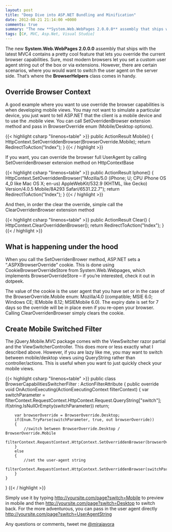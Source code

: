 ```yaml
---
layout: post
title: "Deep Dive into ASP.NET Bundling and Minification"
date: 2012-08-21 21:14:00 +0000
comments: true
summary: "The new **System.Web.WebPages 2.0.0.0** assembly that ships with the latest MVC4 contains a pretty cool feature that lets you override the current browser capabilities. Sure, most modern browsers let you set a custom user agent string out of the box or via extensions. However, there are certain scenarios, where you would want to switch the user agent on the server side. That’s where the **BrowserHelpers** class comes in handy."
tags: [C#, MVC, Asp.Net, Visual Studio]
---
```


The new **System.Web.WebPages 2.0.0.0** assembly that ships with the latest MVC4 contains a pretty cool feature that lets you override the current browser capabilities. Sure, most modern browsers let you set a custom user agent string out of the box or via extensions. However, there are certain scenarios, where you would want to switch the user agent on the server side. That’s where the **BrowserHelpers** class comes in handy.
<!--more-->

Override Browser Context
-------------------

A good example where you want to use override the browser capabilities is when developing mobile views. You may not want to simulate a particular device, you just want to tell ASP.NET that the client is a mobile device and to use the .mobile view.  You can call SetOverridenBrowser extension method and pass in BrowserOverride enum (Mobile/Desktop options).

{{< highlight csharp "linenos=table" >}}
public ActionResult Mobile()
{
    HttpContext.SetOverriddenBrowser(BrowserOverride.Mobile);
    return RedirectToAction("Index");
}
{{< / highlight >}}

If you want, you can override the browser full UserAgent by calling SetOverridenBrowser extension method on HttpContextBase

{{< highlight csharp "linenos=table" >}}
public ActionResult Iphone()
{
    HttpContext.SetOverriddenBrowser("Mozilla/5.0 (iPhone; U; CPU iPhone OS 4_0 like Mac OS X; en-us) AppleWebKit/532.9 (KHTML, like Gecko) Version/4.0.5 Mobile/8A293 Safari/6531.22.7");
    return RedirectToAction("Index");
}
{{< / highlight >}}

And then, in order the clear the override, simple call the ClearOverridenBrowser extension method

{{< highlight csharp "linenos=table" >}}
public ActionResult Clear()
{
    HttpContext.ClearOverriddenBrowser();
    return RedirectToAction("Index");
}
{{< / highlight >}}
 

What is happening under the hood
-------------------

When you call the SetOverridenBrower method, ASP.NET sets a “.ASPXBrowserOverride” cookie. This is done using CookieBrowserOverrideStore from System.Web.Webpages, which implements BrowserOverrideStore – if you’re interested, check it out in dotpeek.

The value of the cookie is the user agent that you have set or in the case of the BrowserOverride.Mobile enum: Mozilla/4.0 (compatible; MSIE 6.0; Windows CE; IEMobile 8.12; MSIEMobile 6.0). The expiry date is set for 7 days so the override will be in place even if you re-open your browser. Calling ClearOverridenBrowser simply clears the cookie.

Create Mobile Switched Filter
-------------------

The jQuery.Mobile.MVC package comes with the ViewSwitcher razor partial and the ViewSwitcherController. This does more or less exactly what I described above. However, if you are lazy like me, you may want to switch between mobile/desktop views using QueryString rather than controller/actions.  This is useful when you want to just quickly check your mobile views.

{{< highlight csharp "linenos=table" >}}
public class BrowserCapabilitiesSwitcherFilter : ActionFilterAttribute
{
    public override void OnActionExecuting(ActionExecutingContext filterContext)
    {
        var switchParameter = filterContext.RequestContext.HttpContext.Request.QueryString["switch"];
        if(string.IsNullOrEmpty(switchParameter))
            return;
 
        var browserOverride = BrowserOverride.Desktop;
        if(Enum.TryParse(switchParameter, true, out browserOverride))
        {
            //switch between BrowserOverride.Desktop / BrowserOverride.Mobile
            filterContext.RequestContext.HttpContext.SetOverriddenBrowser(browserOverride);
        }
        else
        {
            //set the user-agent string
            filterContext.RequestContext.HttpContext.SetOverriddenBrowser(switchParameter);
        }            
    }
}
{{< / highlight >}}

Simply use it by typing http://yoursite.com/page?switch=Mobile to preview in mobile and then http://yoursite.com/page?switch=Desktop to switch back. For the more adventurous, you can pass in the user agent directly http://yoursite.com/page?switch=UserAgentString

Any questions or comments, tweet me [@mirajavora](http://twitter.com/mirajavora)